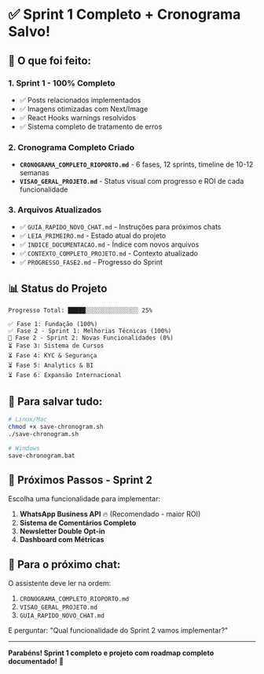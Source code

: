 # ✅ Sprint 1 Completo + Cronograma Salvo!

## 🎉 O que foi feito:

### 1. Sprint 1 - 100% Completo
- ✅ Posts relacionados implementados
- ✅ Imagens otimizadas com Next/Image
- ✅ React Hooks warnings resolvidos
- ✅ Sistema completo de tratamento de erros

### 2. Cronograma Completo Criado
- **`CRONOGRAMA_COMPLETO_RIOPORTO.md`** - 6 fases, 12 sprints, timeline de 10-12 semanas
- **`VISAO_GERAL_PROJETO.md`** - Status visual com progresso e ROI de cada funcionalidade

### 3. Arquivos Atualizados
- ✅ `GUIA_RAPIDO_NOVO_CHAT.md` - Instruções para próximos chats
- ✅ `LEIA_PRIMEIRO.md` - Estado atual do projeto
- ✅ `INDICE_DOCUMENTACAO.md` - Índice com novos arquivos
- ✅ `CONTEXTO_COMPLETO_PROJETO.md` - Contexto atualizado
- ✅ `PROGRESSO_FASE2.md` - Progresso do Sprint

## 📊 Status do Projeto

```
Progresso Total: █████░░░░░░░░░░░░░░░ 25%

✅ Fase 1: Fundação (100%)
✅ Fase 2 - Sprint 1: Melhorias Técnicas (100%)
🎯 Fase 2 - Sprint 2: Novas Funcionalidades (0%)
⏳ Fase 3: Sistema de Cursos
⏳ Fase 4: KYC & Segurança
⏳ Fase 5: Analytics & BI
⏳ Fase 6: Expansão Internacional
```

## 🚀 Para salvar tudo:

```bash
# Linux/Mac
chmod +x save-chronogram.sh
./save-chronogram.sh

# Windows
save-chronogram.bat
```

## 🎯 Próximos Passos - Sprint 2

Escolha uma funcionalidade para implementar:

1. **WhatsApp Business API** 🔥 (Recomendado - maior ROI)
2. **Sistema de Comentários Completo**
3. **Newsletter Double Opt-in**
4. **Dashboard com Métricas**

## 📝 Para o próximo chat:

O assistente deve ler na ordem:
1. `CRONOGRAMA_COMPLETO_RIOPORTO.md`
2. `VISAO_GERAL_PROJETO.md`
3. `GUIA_RAPIDO_NOVO_CHAT.md`

E perguntar: "Qual funcionalidade do Sprint 2 vamos implementar?"

---

**Parabéns! Sprint 1 completo e projeto com roadmap completo documentado!** 🎉